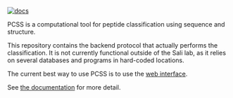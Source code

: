 [![docs](https://readthedocs.org/projects/pcss/badge/)](https://pcss.readthedocs.org/)

PCSS is a computational tool for peptide classification using sequence
and structure.

This repository contains the backend protocol that actually performs the
classification. It is not currently functional outside of the Sali lab, as
it relies on several databases and programs in hard-coded locations.

The current best way to use PCSS is to use the
[web interface](https://salilab.org/peptide/).

See [the documentation](https://pcss.readthedocs.org/) for more detail.
